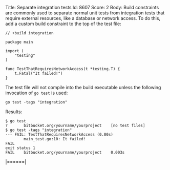 Title: Separate integration tests
Id: 8607
Score: 2
Body:
Build constraints are commonly used to separate normal unit tests from integration tests that require external resources, like a database or network access. To do this, add a custom build constraint to the top of the test file:

    // +build integration
     
    package main
     
    import (
        "testing"
    )
     
    func TestThatRequiresNetworkAccess(t *testing.T) {
        t.Fatal("It failed!")
    }

The test file will not compile into the build executable unless the following invocation of `go test` is used:

    go test -tags "integration"

Results:

    $ go test
    ?       bitbucket.org/yourname/yourproject    [no test files]
    $ go test -tags "integration"
    --- FAIL: TestThatRequiresNetworkAccess (0.00s)
            main_test.go:10: It failed!
    FAIL
    exit status 1
    FAIL    bitbucket.org/yourname/yourproject    0.003s
|======|
